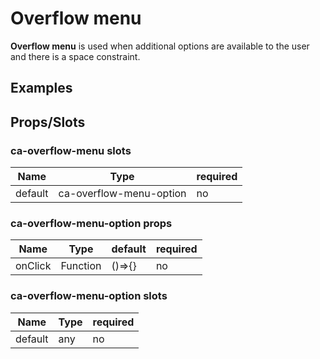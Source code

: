 
# Overflow menu

**Overflow menu** is used when additional options are available to the user and there is a space constraint.

## Examples

<Codepen codePenId="XBKPdm"></Codepen>

## Props/Slots

### ca-overflow-menu slots

| Name | Type | required |
| ------ | ----------- | ------ |
| default   | ca-overflow-menu-option | no |

### ca-overflow-menu-option props

| Name | Type | default | required |
| ------ | ----------- | ------ | -----|
| onClick   | Function  | ()=>{} | no | 

### ca-overflow-menu-option slots

| Name | Type | required |
| ------ | ----------- | ------ |
| default   | any | no |